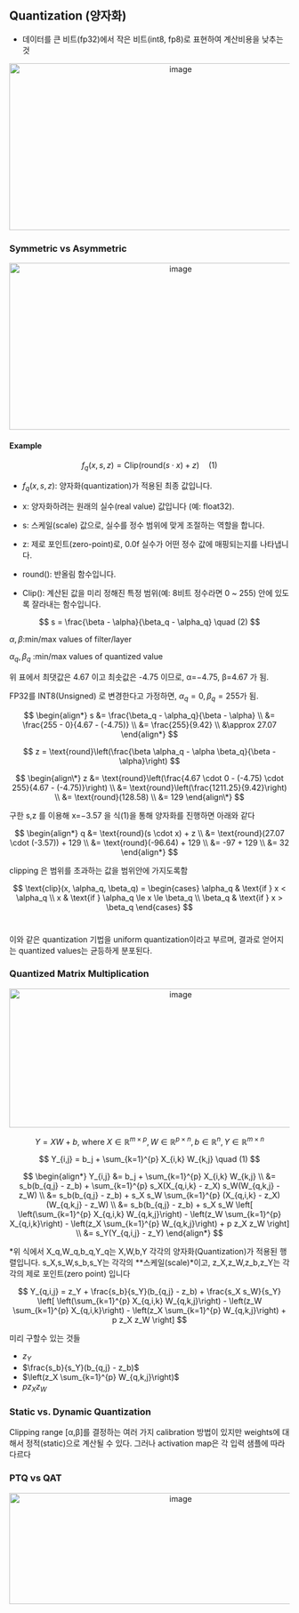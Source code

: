 ## Quantization (양자화)

* 데이터를 큰 비트(fp32)에서 작은 비트(int8, fp8)로 표현하여 계산비용을 낮추는 것

<p align="center">
<img width="600" height="300" alt="image" src="https://github.com/user-attachments/assets/3e628d1a-6006-456e-97ec-ea12506c3edf" />
</p>

### Symmetric vs Asymmetric

<p align="center">
<img width="600" height="300" alt="image" src="https://github.com/user-attachments/assets/c5ccfc9d-25be-4241-9f3b-9ff3b4ee55e2" />
</p>

#### Example

$$
f_q(x, s, z) = \text{Clip}(\text{round}(s \cdot x) + z) \quad (1)
$$

* $f_q(x,s,z)$: 양자화(quantization)가 적용된 최종 값입니다.

* x: 양자화하려는 원래의 실수(real value) 값입니다 (예: float32).

* s: 스케일(scale) 값으로, 실수를 정수 범위에 맞게 조절하는 역할을 합니다.

* z: 제로 포인트(zero-point)로, 0.0f 실수가 어떤 정수 값에 매핑되는지를 나타냅니다.

* round(): 반올림 함수입니다.

* Clip(): 계산된 값을 미리 정해진 특정 범위(예: 8비트 정수라면 0 ~ 255) 안에 있도록 잘라내는 함수입니다.


$$
s = \frac{\beta - \alpha}{\beta_q - \alpha_q} \quad (2)
$$

$\alpha,\beta$:min/max values of filter/layer

$\alpha_q, \beta_q$ :min/max values of quantized value

위 표에서 최댓값은 4.67 이고 최솟값은 -4.75 이므로, α=−4.75, β=4.67 가 됨. 

FP32를 INT8(Unsigned) 로 변경한다고 가정하면, $\alpha_q=0, \beta_q=255$가 됨.

$$
\begin{align*}
s &= \frac{\beta_q - \alpha_q}{\beta - \alpha} \\ &= \frac{255 - 0}{4.67 - (-4.75)} \\ &= \frac{255}{9.42} \\ &\approx 27.07
\end{align*}
$$

$$
z = \text{round}\left(\frac{\beta \alpha_q - \alpha \beta_q}{\beta - \alpha}\right)
$$

$$
\begin{align\*}
z &= \text{round}\left(\frac{4.67 \cdot 0 - (-4.75) \cdot 255}{4.67 - (-4.75)}\right) \\ &= \text{round}\left(\frac{1211.25}{9.42}\right) \\ &= \text{round}(128.58) \\ &= 129
\end{align\*}
$$

구한 s,z 를 이용해 x=−3.57 을 식(1)을 통해 양자화를 진행하면 아래와 같다

$$
\begin{align*}
q &= \text{round}(s \cdot x) + z \\
&= \text{round}(27.07 \cdot (-3.57)) + 129 \\
&= \text{round}(-96.64) + 129 \\
&= -97 + 129 \\
&= 32
\end{align*}
$$

clipping 은 범위를 초과하는 값을 범위안에 가지도록함

$$
\text{clip}(x, \alpha_q, \beta_q) =
\begin{cases} 
\alpha_q & \text{if } x < \alpha_q \\
x & \text{if } \alpha_q \le x \le \beta_q \\
\beta_q & \text{if } x > \beta_q 
\end{cases}
$$
​
 
이와 같은 quantization 기법을 uniform quantization이라고 부르며, 결과로 얻어지는 quantized values는 균등하게 분포된다.

### Quantized Matrix Multiplication
<p align ="center">
<img width="600" height="250" alt="image" src="https://github.com/user-attachments/assets/ebbae30d-6c04-4e26-8b50-84ac8b262d9f" />
</p>

$$
Y = XW + b \text{, where } X \in \mathbb{R}^{m \times p}, W \in \mathbb{R}^{p \times n}, b \in \mathbb{R}^{n}, Y \in \mathbb{R}^{m \times n}
$$

$$
Y_{i,j} = b_j + \sum_{k=1}^{p} X_{i,k} W_{k,j} \quad (1)
$$


$$
\begin{align*}
Y_{i,j} &= b_j + \sum_{k=1}^{p} X_{i,k} W_{k,j} \\
&= s_b(b_{q,j} - z_b) + \sum_{k=1}^{p} s_X(X_{q,i,k} - z_X) s_W(W_{q,k,j} - z_W) \\
&= s_b(b_{q,j} - z_b) + s_X s_W \sum_{k=1}^{p} (X_{q,i,k} - z_X)(W_{q,k,j} - z_W) \\
&= s_b(b_{q,j} - z_b) + s_X s_W \left[ \left(\sum_{k=1}^{p} X_{q,i,k} W_{q,k,j}\right) - \left(z_W \sum_{k=1}^{p} X_{q,i,k}\right) - \left(z_X \sum_{k=1}^{p} W_{q,k,j}\right) + p z_X z_W \right] \\
&= s_Y(Y_{q,i,j} - z_Y)
\end{align*}
$$

*위 식에서 X_q,W_q,b_q,Y_q는 X,W,b,Y 각각의 양자화(Quantization)가 적용된 행렬입니다. s_X,s_W,s_b,s_Y는 각각의 **스케일(scale)*이고, z_X,z_W,z_b,z_Y는 각각의 제로 포인트(zero point) 입니다

$$
Y_{q,i,j} = z_Y + \frac{s_b}{s_Y}(b_{q,j} - z_b) + \frac{s_X s_W}{s_Y} \left[ \left(\sum_{k=1}^{p} X_{q,i,k} W_{q,k,j}\right) - \left(z_W \sum_{k=1}^{p} X_{q,i,k}\right) - \left(z_X \sum_{k=1}^{p} W_{q,k,j}\right) + p z_X z_W \right]
$$


미리 구할수 있는 것들

* $z_Y$
* $\frac{s_b}{s_Y}(b_{q,j} - z_b)$
* $\left(z_X \sum_{k=1}^{p} W_{q,k,j}\right)$
* $p z_X z_W$

### Static vs. Dynamic Quantization
Clipping range [α,β]를 결정하는 여러 가지 calibration 방법이 있지만 weights에 대해서 정적(static)으로 계산될 수 있다. 그러나 activation map은 각 입력 샘플에 따라 다르다

### PTQ vs QAT
<p align="center">
<img width="600" height="200" alt="image" src="https://github.com/user-attachments/assets/59c1987c-1663-4698-90d9-bd4dc21b1b3f" />
</p>

